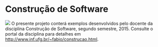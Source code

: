 # Construção de Software
[<img src="https://api.travis-ci.org/kyriosdata/construcao.svg?branch=master">](http://google.com.au/)
O presente projeto conterá exemplos desenvolvidos pelo docente da disciplina Construção de Software, segundo semestre, 2015. Consulte o portal da disciplina para detalhes em http://www.inf.ufg.br/~fabio/construcao.html. 
